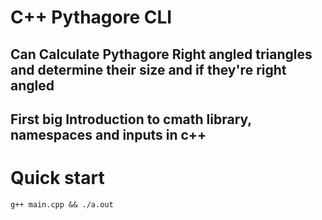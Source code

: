 # C++ Pythagore CLI 

## Can Calculate Pythagore Right angled triangles and determine their size and if they're right angled

## First big Introduction to cmath library, namespaces and inputs in c++

# Quick start

```
g++ main.cpp && ./a.out
```
